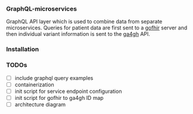 ### GraphQL-microservices

GraphQL API layer which is used to combine data from separate microservices. Queries for patient data are first sent to a [gofhir](https://github.com/synthetichealth/gofhir)
server and then individual variant information is sent to the [ga4gh](https://github.com/ga4gh/ga4gh-server) API.  

### Installation


### TODOs

- [ ] include graphql query examples
- [ ] containerization
- [ ] init script for service endpoint configuration 
- [ ] init script for gofhir to ga4gh ID map 
- [ ] architecture diagram 

